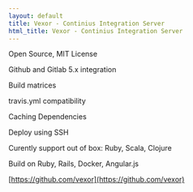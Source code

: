```yaml
---
layout: default
title: Vexor - Continius Integration Server
html_title: Vexor - Continius Integration Server
---
```


Open Source, MIT License

Github and Gitlab 5.x integration

Build matrices

travis.yml compatibility

Caching Dependencies

Deploy using SSH

Curently support out of box: Ruby, Scala, Clojure

Build on Ruby, Rails, Docker, Angular.js

[https://github.com/vexor](https://github.com/vexor)
